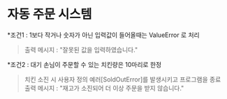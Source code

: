 

자동 주문 시스템   
===

*조건1 : 1보다 작거나 숫자가 아닌 입력값이 들어올때는 ValueError 로 처리       
>출력 메시지 : "잘못된 값을 입력하였습니다."   
   

*조건2 : 대기 손님이 주문할 수 있는 치킨량은 10마리로 한정      
>치킨 소진 시 사용자 정의 예러[SoldOutError]를 발생시키고 프로그램을 종료      
>출력 메시지 : "재고가 소진되어 더 이상 주문을 받지 않습니다."    

